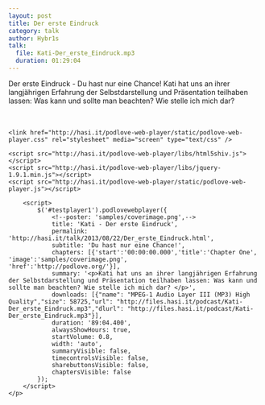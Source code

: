 ```yaml
---
layout: post
title: Der erste Eindruck
category: talk
author: Hybr1s
talk:
  file: Kati-Der_erste_Eindruck.mp3
  duration: 01:29:04
---
```

Der erste Eindruck - Du hast nur eine Chance!
Kati hat uns an ihrer langjährigen Erfahrung der Selbstdarstellung und Präsentation teilhaben lassen: Was kann und sollte man beachten? Wie stelle ich mich dar? 
<br />
<br />
<br />
<html>
<head>
<meta charset="utf-8" />

	<link href="http://hasi.it/podlove-web-player/static/podlove-web-player.css" rel="stylesheet" media="screen" type="text/css" />

	<script src="http://hasi.it/podlove-web-player/libs/html5shiv.js"></script>
	<script src="http://hasi.it/podlove-web-player/libs/jquery-1.9.1.min.js"></script>
	<script src="http://hasi.it/podlove-web-player/static/podlove-web-player.js"></script>
</head>

<body>
	<p>
		<audio id="testplayer1">
			<source src="http://files.hasi.it/podcast/Kati-Der_erste_Eindruck.mp3" type="audio/mpeg"></source>
		</audio>

		<script>
			$('#testplayer1').podlovewebplayer({
				<!--poster: 'samples/coverimage.png',-->
				title: 'Kati - Der erste Eindruck',
				permalink: 'http://hasi.it/talk/2013/08/22/Der_erste_Eindruck.html',
				subtitle: 'Du hast nur eine Chance!',
				chapters: [{'start':'00:00:00.000','title':'Chapter One',   'image':'samples/coverimage.png',       'href':'http://podlove.org/'}],
				summary: '<p>Kati hat uns an ihrer langjährigen Erfahrung der Selbstdarstellung und Präsentation teilhaben lassen: Was kann und sollte man beachten? Wie stelle ich mich dar? </p>',
				downloads: [{"name": "MPEG-1 Audio Layer III (MP3) High Quality","size": 58725,"url": "http://files.hasi.it/podcast/Kati-Der_erste_Eindruck.mp3","dlurl": "http://files.hasi.it/podcast/Kati-Der_erste_Eindruck.mp3"}],
				duration: '89:04.400',
				alwaysShowHours: true,
				startVolume: 0.8,
				width: 'auto',
				summaryVisible: false,
				timecontrolsVisible: false,
				sharebuttonsVisible: false,
				chaptersVisible: false
			});
		</script>
	</p>
</body>
</html>